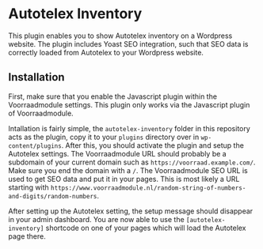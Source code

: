 # Autotelex Inventory

This plugin enables you to show Autotelex inventory on a Wordpress website. The plugin includes Yoast SEO integration, such that SEO data is correctly loaded from Autotelex to your Wordpress website.

## Installation

First, make sure that you enable the Javascript plugin within the Voorraadmodule settings. This plugin only works via the Javascript plugin of Voorraadmodule.

Intallation is fairly simple, the `autotelex-inventory` folder in this repository acts as the plugin, copy it to your `plugins` directory over in `wp-content/plugins`. After this, you should activate the plugin and setup the Autotelex settings. The Voorraadmodule URL should probably be a subdomain of your current domain such as `https://voorraad.example.com/`. Make sure you end the domain with a `/`. The Voorraadmodule SEO URL is used to get SEO data and put it in your pages. This is most likely a URL starting with `https://www.voorraadmodule.nl/random-string-of-numbers-and-digits/random-numbers`.

After setting up the Autotelex setting, the setup message should disappear in your admin dashboard. You are now able to use the `[autotelex-inventory]` shortcode on one of your pages which will load the Autotelex page there.
